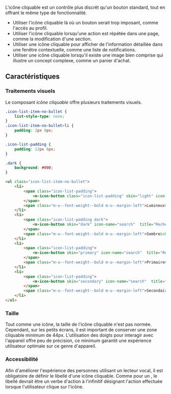 L'icône cliquable est un contrôle plus discrêt qu'un bouton standard, tout en offrant le même type de fonctionnalité.

<modul-do>
<ul>
<li>Utiliser l'icône cliquable là où un bouton serait trop imposant, comme l'accès au profil.</li>
<li>Utiliser l'icône cliquable lorsqu'une action est répétée dans une page, comme la modification d'une section.</li>
<li>Utiliser une icône cliquable pour afficher de l'information détaillée dans une fenêtre contextuelle, comme une liste de notifications.</li>
<li>Utiliser une icône cliquable lorsqu'il existe une image bien comprise qui illustre un concept complexe, comme un panier d'achat.</li>
</ul>
</modul-do>

## Caractéristiques
### Traitements visuels
Le composant *icône cliquable* offre plusieurs traitements visuels.

<modul-demo>

```css
.icon-list-item-no-bullet {
    list-style-type: none;
}
.icon-list-item-no-bullet>li {
    padding: 2px 0px;
}

.icon-list-padding {
    padding: 12px 6px;
}

.dark {
    background: #000;
}
```

```html
<ul class="icon-list-item-no-bullet">
    <li>
        <span class="icon-list-padding">
            <m-icon-button class="icon-list-padding" skin="light" icon-name="search"  title="Rechercher une personne">Recherche</m-icon-button>
        </span>
        <span class="m-u--font-weight--bold m-u--margin-left">Lumineux&nbsp;:</span> traitement par defaut utilisé lorsque l'arrière-plan est pâle.
    </li>
    <li>
        <span class="icon-list-padding dark">
            <m-icon-button skin="dark" icon-name="search"  title="Rechercher une personne">Recherche</m-icon-button>
        </span>
        <span class="m-u--font-weight--bold m-u--margin-left">Sombre&nbsp;:</span> utilisé lorsque l'arrière-plan est foncé.
    </li>
    <li>
        <span class="icon-list-padding">
            <m-icon-button skin="primary" icon-name="search"  title="Rechercher une personne">Recherche</m-icon-button>
        </span>
        <span class="m-u--font-weight--bold m-u--margin-left">Primaire&nbsp;:</span> utilisé pour mettre l'emphase sur la tâche ou l'action principale.
    </li>
    <li>
        <span class="icon-list-padding">
            <m-icon-button skin="secondary" icon-name="search"  title="Rechercher une personne">Recherche</m-icon-button>
        </span>
        <span class="m-u--font-weight--bold m-u--margin-left">Secondaire&nbsp;:</span> utilisé pour une des tâches ou actions secondaires.
    </li>
</ul>

```

</modul-demo>

### Taille
Tout comme une <modul-go url="icone">icône</modul-go>, la taille de l'icône cliquable n'est pas normée. Cependant, sur les petits écrans, il est important de conserver une zone cliquable minimum de 44px. L'utilisation des doigts pour interagir avec l'appareil offre peu de précision, ce minimum garantit une expérience utilisateur optimale sur ce genre d'appareil.

<!-- Mettre un exemple du plus petit icône pour préserver le 44px minimum
<modul-demo>

```html
<m-icon-button iconSize="16px" icon-name="calendar" title="Afficher le calendrier">Calendrier</m-icon-button>
<m-icon-button iconSize="24px" icon-name="calendar" title="Afficher le calendrier">Calendrier</m-icon-button>
<m-icon-button iconSize="32px" icon-name="calendar" title="Afficher le calendrier">Calendrier</m-icon-button>
```

</modul-demo>-->

### Accessibilité
Afin d'améliorer l'expérience des personnes utilisant un lecteur vocal, il est obligatoire de définir le libellé d'une icône cliquable. Comme pour un <modul-go url="bouton"></modul-go>, le libellé devrait être un verbe d'action à l'infinitif désignant l'action effectuée lorsque l'utilisateur clique sur l'icône.
